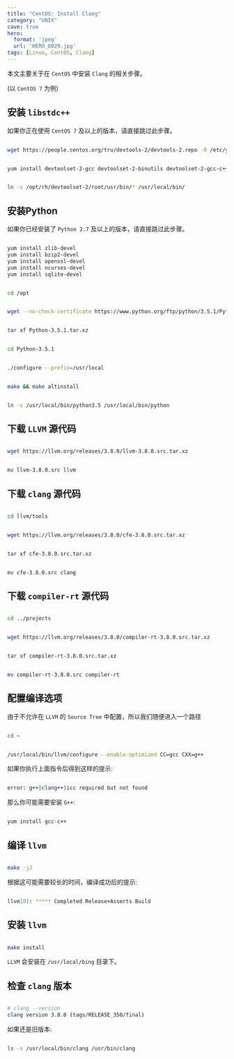 ```yaml
---
title: "CentOS: Install Clang"
category: "UNIX"
cave: true
hero:
  format: 'jpeg'
  url: 'HERO_0029.jpg'
tags: [Linux, CentOS, Clang]
---
```

本文主要关于在 `CentOS` 中安装 `Clang` 的相关步骤。

(以 `CentOS 7` 为例)

## 安装 `libstdc++`

如果你正在使用 `CentOS 7` 及以上的版本，请直接跳过此步骤。

```sh

wget https://people.centos.org/tru/devtools-2/devtools-2.repo -O /etc/yum.repos.d/devtools-2.repo

```


```sh

yum install devtoolset-2-gcc devtoolset-2-binutils devtoolset-2-gcc-c++

```


```sh

ln -s /opt/rh/devtoolset-2/root/usr/bin/* /usr/local/bin/

```


## 安装Python

如果你已经安装了 `Python 2.7` 及以上的版本，请直接跳过此步骤。

```sh

yum install zlib-devel
yum install bzip2-devel
yum install openssl-devel
yum install ncurses-devel
yum install sqlite-devel

```


```sh

cd /opt

```


```sh

wget --no-check-certificate https://www.python.org/ftp/python/3.5.1/Python-3.5.1.tar.xz

```


```sh

tar xf Python-3.5.1.tar.xz

```


```sh

cd Python-3.5.1

```


```sh

./configure --prefix=/usr/local

```


```sh

make && make altinstall

```


```sh

ln -s /usr/local/bin/python3.5 /usr/local/bin/python

```


## 下载 `LLVM` 源代码

```sh

wget https://llvm.org/releases/3.8.0/llvm-3.8.0.src.tar.xz

```


```sh

mv llvm-3.8.0.src llvm

```


## 下载 `clang` 源代码

```sh

cd llvm/tools

```


```sh

wget https://llvm.org/releases/3.8.0/cfe-3.8.0.src.tar.xz

```


```sh

tar xf cfe-3.8.0.src.tar.xz

```


```sh

mv cfe-3.8.0.src clang

```


## 下载 `compiler-rt` 源代码

```sh

cd ../projects

```


```sh

wget https://llvm.org/releases/3.8.0/compiler-rt-3.8.0.src.tar.xz

```


```sh

tar xf compiler-rt-3.8.0.src.tar.xz

```


```sh

mv compiler-rt-3.8.0.src compiler-rt

```


## 配置编译选项

由于不允许在 `LLVM` 的 `Source Tree` 中配置，所以我们随便进入一个路径

```sh

cd ~

```


```sh

/usr/local/bin/llvm/configure --enable-optimized CC=gcc CXX=g++

```


如果你执行上面指令后得到这样的提示:

```sh

error: g++|clang++|icc required but not found

```


那么你可能需要安装 `G++`:

```sh

yum install gcc-c++

```


## 编译 `llvm`

```sh

make -j2

```


根据这可能需要较长的时间，编译成功后的提示:

```sh

llvm[0]: ***** Completed Release+Asserts Build

```


## 安装 `llvm`

```sh

make install

```


`LLVM` 会安装在 `/usr/local/bing` 目录下。

## 检查 `clang` 版本

```sh

# clang --version
clang version 3.8.0 (tags/RELEASE_350/final)

```


如果还是旧版本:

```sh

ls -s /usr/local/bin/clang /usr/bin/clang

```




